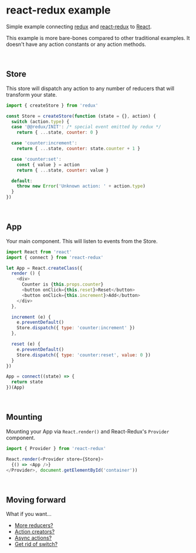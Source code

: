 # react-redux example

Simple example connecting [redux] and [react-redux] to [React].

This example is more bare-bones compared to other traditional examples. It doesn't have any action constants or any action methods.

[React]: https://facebook.github.io/react/
[redux]: https://www.npmjs.com/package/redux
[react-redux]: https://www.npmjs.com/package/react-redux

<br>

## Store

This store will dispatch any action to any number of reducers that will transform your state.

```js
import { createStore } from 'redux'

const Store = createStore(function (state = {}, action) {
  switch (action.type) {
  case '@@redux/INIT': /* special event emitted by redux */
    return { ...state, counter: 0 }

  case 'counter:increment':
    return { ...state, counter: state.counter + 1 }

  case 'counter:set':
    const { value } = action
    return { ...state, counter: value }

  default:
    throw new Error('Unknown action: ' + action.type)
  }
})
```

<br>

## App

Your main component. This will listen to events from the Store.

```js
import React from 'react'
import { connect } from 'react-redux'

let App = React.createClass({
  render () {
    <div>
      Counter is {this.props.counter}
      <button onClick={this.reset}>Reset</button>
      <button onClick={this.increment}>Add</button>
    </div>
  },

  increment (e) {
    e.preventDefault()
    Store.dispatch({ type: 'counter:increment' })
  },

  reset (e) {
    e.preventDefault()
    Store.dispatch({ type: 'counter:reset', value: 0 })
  }
})

App = connect((state) => {
  return state
})(App)
```

<br>

## Mounting

Mounting your App via `React.render()` and React-Redux's `Provider` component.

```js
import { Provider } from 'react-redux'

React.render(<Provider store={Store}>
  {() => <App />}
</Provider>, document.getElementById('container'))
```

<br>

## Moving forward

What if you want...

* [More reducers?](Combining_reducers.md)
* [Action creators?](Actions.md)
* [Async actions?](Async.md)
* [Get rid of switch?](Reducer_objects.md)
